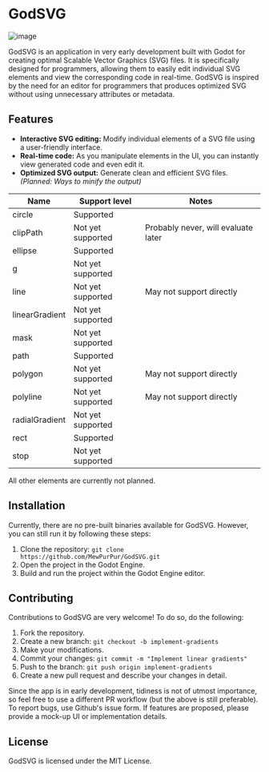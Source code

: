 # GodSVG

![image](https://github.com/MewPurPur/GodSVG/assets/85438892/6d67cb13-4b18-40b6-8f04-08581f2017bc)

GodSVG is an application in very early development built with Godot for creating optimal Scalable Vector Graphics (SVG) files. It is specifically designed for programmers, allowing them to easily edit individual SVG elements and view the corresponding code in real-time.
GodSVG is inspired by the need for an editor for programmers that produces optimized SVG without using unnecessary attributes or metadata.

## Features

- **Interactive SVG editing:** Modify individual elements of a SVG file using a user-friendly interface.
- **Real-time code:** As you manipulate elements in the UI, you can instantly view generated code and even edit it.
- **Optimized SVG output:** Generate clean and efficient SVG files. _(Planned: Ways to minify the output)_

| Name | Support level | Notes |
| --- | --- | --- |
| circle | Supported | |
| clipPath | Not yet supported | Probably never, will evaluate later |
| ellipse | Supported | |
| g | Not yet supported | |
| line | Not yet supported | May not support directly |
| linearGradient | Not yet supported | |
| mask | Not yet supported | |
| path | Supported | |
| polygon | Not yet supported | May not support directly |
| polyline | Not yet supported | May not support directly |
| radialGradient | Not yet supported | |
| rect | Supported | |
| stop | Not yet supported | |

All other elements are currently not planned.

## Installation

Currently, there are no pre-built binaries available for GodSVG. However, you can still run it by following these steps:

1. Clone the repository: `git clone https://github.com/MewPurPur/GodSVG.git`
2. Open the project in the Godot Engine.
3. Build and run the project within the Godot Engine editor.

## Contributing

Contributions to GodSVG are very welcome! To do so, do the following:

1. Fork the repository.
2. Create a new branch: `git checkout -b implement-gradients`
3. Make your modifications.
4. Commit your changes: `git commit -m "Implement linear gradients"`
5. Push to the branch: `git push origin implement-gradients`
6. Create a new pull request and describe your changes in detail.

Since the app is in early development, tidiness is not of utmost importance, so feel free to use a different PR workflow (but the above is still preferable).
To report bugs, use Github's issue form. If features are proposed, please provide a mock-up UI or implementation details.

## License

GodSVG is licensed under the MIT License.
